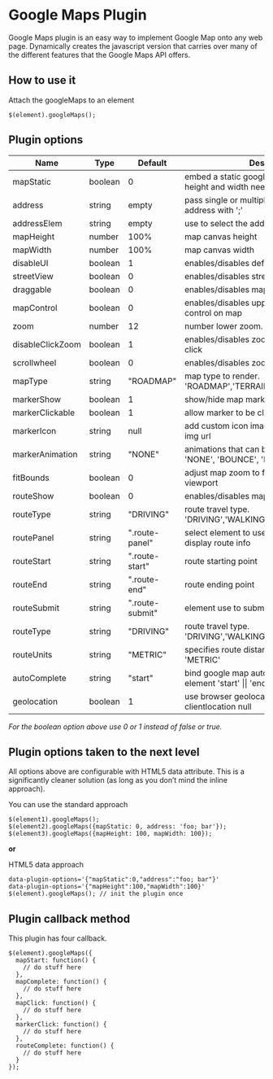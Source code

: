 Google Maps Plugin
=====================
Google Maps plugin is an easy way to implement Google Map onto any web page. Dynamically creates the javascript version that carries over many of the different features that the Google Maps API offers.

## How to use it
Attach the googleMaps to an element
```
$(element).googleMaps();
```

## Plugin options
<table>
  <thead>
    <tr>
      <th>Name</th>
      <th>Type</th>
      <th>Default</th>
      <th>Description</th>
    </tr>
  </thead>
  <tbody>
    <tr>
      <td>mapStatic</td>
      <td>boolean</td>
      <td>0</td>
      <td>embed a static google map image. if true map height and width needs to be define</td>
    </tr>
    <tr>
      <td>address</td>
      <td>string</td>
      <td>empty</td>
      <td>pass single or multiple address. spilt multiple address with ';'</td>
    </tr>
    <tr>
      <td>addressElem</td>
      <td>string</td>
      <td>empty</td>
      <td>use to select the address element</td>
    </tr>
    <tr>
      <td>mapHeight</td>
      <td>number</td>
      <td>100%</td>
      <td>map canvas height</td>
    </tr>
    <tr>
      <td>mapWidth</td>
      <td>number</td>
      <td>100%</td>
      <td>map canvas width</td>
    </tr>
    <tr>
      <td>disableUI</td>
      <td>boolean</td>
      <td>1</td>
      <td>enables/disables default google map ui</td>
    </tr>
    <tr>
      <td>streetView</td>
      <td>boolean</td>
      <td>0</td>
      <td>enables/disables street view control on map</td>
    </tr>
    <tr>
      <td>draggable</td>
      <td>boolean</td>
      <td>0</td>
      <td>enables/disables map to be draggable</td>
    </tr>
    <tr>
      <td>mapControl</td>
      <td>boolean</td>
      <td>0</td>
      <td>enables/disables upper right hand corner control on map</td>
    </tr>
    <tr>
      <td>zoom</td>
      <td>number</td>
      <td>12</td>
      <td>number lower zoom. higher number zoom</td>
    </tr>
    <tr>
      <td>disableClickZoom</td>
      <td>boolean</td>
      <td>1</td>
      <td>enables/disables zoom and center on double click</td>
    </tr>
    <tr>
      <td>scrollwheel</td>
      <td>boolean</td>
      <td>0</td>
      <td>enables/disables zoom with scrollwheel</td>
    </tr>
    <tr>
      <td>mapType</td>
      <td>string</td>
      <td>"ROADMAP"</td>
      <td>map type to render. 'ROADMAP','TERRAIN','SATELLITE','HYBRID'</td>
    </tr>
    <tr>
      <td>markerShow</td>
      <td>boolean</td>
      <td>1</td>
      <td>show/hide map marker</td>
    </tr>
    <tr>
      <td>markerClickable</td>
      <td>boolean</td>
      <td>1</td>
      <td>allow marker to be clickable</td>
    </tr>
    <tr>
      <td>markerIcon</td>
      <td>string</td>
      <td>null</td>
      <td>add custom icon image for marker base on img url</td>
    </tr>
    <tr>
      <td>markerAnimation</td>
      <td>string</td>
      <td>"NONE"</td>
      <td>animations that can be played on a marker. 'NONE', 'BOUNCE', 'DROP'</td>
    </tr>
    <tr>
      <td>fitBounds</td>
      <td>boolean</td>
      <td>0</td>
      <td>adjust map zoom to fit all markers into map viewport</td>
    </tr>
    <tr>
      <td>routeShow</td>
      <td>boolean</td>
      <td>0</td>
      <td>enables/disables map routes</td>
    </tr>
    <tr>
      <td>routeType</td>
      <td>string</td>
      <td>"DRIVING"</td>
      <td>route travel type. 'DRIVING','WALKING','BICYCLING','TRANSIT'</td>
    </tr>
    <tr>
      <td>routePanel</td>
      <td>string</td>
      <td>".route-panel"</td>
      <td>select element to use as directions panel to display route info</td>
    </tr>
    <tr>
      <td>routeStart</td>
      <td>string</td>
      <td>".route-start"</td>
      <td>route starting point</td>
    </tr>
    <tr>
      <td>routeEnd</td>
      <td>string</td>
      <td>".route-end"</td>
      <td>route ending point</td>
    </tr>
    <tr>
      <td>routeSubmit</td>
      <td>string</td>
      <td>".route-submit"</td>
      <td>element use to submit route</td>
    </tr>
    <tr>
      <td>routeType</td>
      <td>string</td>
      <td>"DRIVING"</td>
      <td>route travel type. 'DRIVING','WALKING','BICYCLING','TRANSIT'</td>
    </tr>
    <tr>
      <td>routeUnits</td>
      <td>string</td>
      <td>"METRIC"</td>
      <td>specifies route distance in units 'IMPERIAL' or 'METRIC'</td>
    </tr>
    <tr>
      <td>autoComplete</td>
      <td>string</td>
      <td>"start"</td>
      <td>bind google map auto complete to input element 'start' || 'end' || 'both'</td>
    </tr>
    <tr>
      <td>geolocation</td>
      <td>boolean</td>
      <td>1</td>
      <td>use browser geolocation lookup if google clientlocation null</td>
    </tr>
  </tbody>
</table>
<i>For the boolean option above use 0 or 1 instead of false or true.</i>

## Plugin options taken to the next level
All options above are configurable with HTML5 data attribute. This is a significantly cleaner solution (as long as you don’t mind the inline approach).

You can use the standard approach
```
$(element1).googleMaps();
$(element2).googleMaps({mapStatic: 0, address: 'foo; bar'});
$(element3).googleMaps({mapHeight: 100, mapWidth: 100});
```
<strong>or</strong>

HTML5 data approach
```
data-plugin-options='{"mapStatic":0,"address":"foo; bar"}'
data-plugin-options='{"mapHeight":100,"mapWidth":100}'
$(element).googleMaps(); // init the plugin once
```

## Plugin callback method
This plugin has four callback.
```
$(element).googleMaps({
  mapStart: function() {
    // do stuff here
  },
  mapComplete: function() {
    // do stuff here
  },
  mapClick: function() {
    // do stuff here
  },
  markerClick: function() {
    // do stuff here
  },
  routeComplete: function() {
    // do stuff here
  }
});
```